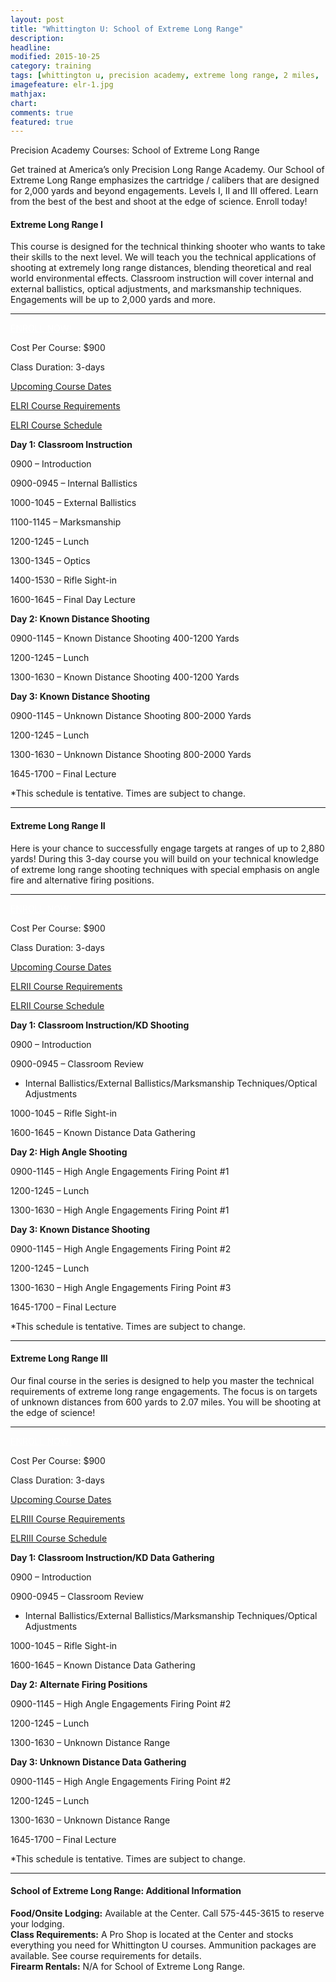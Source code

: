 ```yaml
---
layout: post
title: "Whittington U: School of Extreme Long Range"
description: 
headline: 
modified: 2015-10-25
category: training
tags: [whittington u, precision academy, extreme long range, 2 miles, .375 cheytac, .408 cheytac, jon weiler, technical, course schedule]
imagefeature: elr-1.jpg
mathjax: 
chart: 
comments: true
featured: true
---
```


Precision Academy Courses:  School of Extreme Long Range

<p class="content-summary">Get trained at America’s only Precision Long Range Academy.  Our School of Extreme Long Range emphasizes the cartridge / calibers that are designed for 2,000 yards and beyond engagements.  Levels I, II and III offered.  Learn from the best of the best and shoot at the edge of science.  Enroll today!</p>
					  
<h4>Extreme Long Range I</h4>
<p>This course is designed for the technical thinking shooter who wants to take their skills to the next level. We will teach you the technical applications of shooting at extremely long range distances, blending theoretical and real world environmental effects. Classroom instruction will cover internal and external ballistics, optical adjustments, and marksmanship techniques. Engagements will be up to 2,000 yards and more.</p>
<hr /> 
<p><a style="color: #fff;" href="http://nrawc.goemerchant-stores.com/Extreme-Long-Range-I_p_92.html" target="_blank" class="btn btn-danger pull-right">ENROLL NOW!</a></p>
<p>Cost Per Course: $900</p>
<p>Class Duration: 3-days</p>
<p><a href="http://nrawc.goemerchant-stores.com/Extreme-Long-Range-I_p_92.html" target="_blank">Upcoming Course Dates</a></p>
<p><a href="/training/whittington-u-course-requirements/" title="Course Requirements">ELRI Course Requirements</a></p>
<p><a href="#elrischedule" data-toggle="collapse">ELRI Course Schedule</a></p>
<div id="elrischedule" class="collapse">                           
<div class="well">                
<p><strong>Day 1: Classroom Instruction</strong></p>
<p>0900 – Introduction</p>
<p>0900-0945 – Internal Ballistics</p>
<p>1000-1045 – External Ballistics</p>
<p>1100-1145 – Marksmanship</p>
<p>1200-1245 – Lunch</p>
<p>1300-1345 – Optics</p>
<p>1400-1530 – Rifle Sight-in</p>
<p>1600-1645 – Final Day Lecture</p>
</div>
<div class="well">                
<p><strong>Day 2: Known Distance Shooting</strong></p>
<p>0900-1145 – Known Distance Shooting 400-1200 Yards</p>
<p>1200-1245 – Lunch</p>
<p>1300-1630 – Known Distance Shooting 400-1200 Yards</p>
</div>
<div class="well">                
<p><strong>Day 3: Known Distance Shooting</strong></p>
<p>0900-1145 – Unknown Distance Shooting 800-2000 Yards</p>
<p>1200-1245 – Lunch</p>
<p>1300-1630 – Unknown Distance Shooting 800-2000 Yards</p>
<p>1645-1700 – Final Lecture</p>
</div>
<p>*This schedule is tentative.  Times are subject to change.</p>
</div>
</div>
<hr />  
<h4>Extreme Long Range II</h4>
<p>Here is your chance to successfully engage targets at ranges of up to 2,880 yards! During this 3-day course you will build on your technical knowledge of extreme long range shooting techniques with special emphasis on angle fire and alternative firing positions.</p>
<hr />       
<p><a style="color: #fff;" href="http://nrawc.goemerchant-stores.com/Extreme-Long-Range-II_p_93.html" target="_blank" class="btn btn-danger pull-right">ENROLL NOW!</a></p>
<p>Cost Per Course: $900</p>
<p>Class Duration: 3-days</p>
<p><a href="http://nrawc.goemerchant-stores.com/Extreme-Long-Range-II_p_93.html">Upcoming Course Dates</a></p>
<p><a href="/training/whittington-u-course-requirements/" title="Course Requirements">ELRII Course Requirements</a></p>
<p><a href="#elriischedule" data-toggle="collapse">ELRII Course Schedule</a></p>
<div id="elriischedule" class="collapse">                   
<div class="well">            
<p><strong>Day 1: Classroom Instruction/KD Shooting</strong></p>
<p>0900 – Introduction</p>
<p>0900-0945 – Classroom Review</p>
<ul>
<li>Internal Ballistics/External Ballistics/Marksmanship Techniques/Optical Adjustments</li>
</ul>
<p>1000-1045 – Rifle Sight-in</p>
<p>1600-1645 – Known Distance Data Gathering</p>
</div>
<div class="well">            
<p><strong>Day 2: High Angle Shooting</strong></p>
<p>0900-1145 – High Angle Engagements Firing Point #1</p>
<p>1200-1245 – Lunch</p>
<p>1300-1630 – High Angle Engagements Firing Point #1</p>
</div>
<div class="well">            
<p><strong>Day 3: Known Distance Shooting</strong></p>
<p>0900-1145 – High Angle Engagements Firing Point #2</p>
<p>1200-1245 – Lunch</p>
<p>1300-1630 – High Angle Engagements Firing Point #3</p>
<p>1645-1700 – Final Lecture</p>
</div>
<p>*This schedule is tentative.  Times are subject to change.</p>
</div>
</div>
<hr />   
<h4>Extreme Long Range III</h4>
<p>Our final course in the series is designed to help you master the technical requirements of extreme long range engagements. The focus is on targets of unknown distances from 600 yards to 2.07 miles.  You will be shooting at the edge of science!</p>
<hr />       
<p><a style="color: #fff;" href="http://nrawc.goemerchant-stores.com/Extreme-Long-Range-III_p_99.html" target="_blank" class="btn btn-danger pull-right">ENROLL NOW!</a></p>
<p>Cost Per Course: $900</p>
<p>Class Duration: 3-days</p>
<p><a href="http://nrawc.goemerchant-stores.com/Extreme-Long-Range-III_p_99.html">Upcoming Course Dates</a></p>
<p><a href="/training/whittingtonl-u-course-requirements/" title="Course Requirements">ELRIII Course Requirements</a></p>
<p><a href="#elriiischedule" data-toggle="collapse">ELRIII Course Schedule</a></p>
<div id="elriiischedule" class="collapse">                   
<div class="well">            
<p><strong>Day 1: Classroom Instruction/KD Data Gathering</strong></p>
<p>0900 – Introduction</p>
<p>0900-0945 – Classroom Review</p>
<ul>
<li>Internal Ballistics/External Ballistics/Marksmanship Techniques/Optical Adjustments</li>
</ul>
<p>1000-1045 – Rifle Sight-in</p>
<p>1600-1645 – Known Distance Data Gathering</p>
</div>
<div class="well">            
<p><strong>Day 2: Alternate Firing Positions</strong></p>
<p>0900-1145 – High Angle Engagements Firing Point #2</p>
<p>1200-1245 – Lunch</p>
<p>1300-1630 – Unknown Distance Range</p>
</div>
<div class="well">            
<p><strong>Day 3: Unknown Distance Data Gathering</strong></p>
<p>0900-1145 – High Angle Engagements Firing Point #2</p>
<p>1200-1245 – Lunch</p>
<p>1300-1630 – Unknown Distance Range</p>
<p>1645-1700 – Final Lecture</p>
</div>
<p>*This schedule is tentative.  Times are subject to change.</p>
</div>
</div>
<hr />  
<h4>School of Extreme Long Range: Additional Information</h4>
<p><strong>Food/Onsite Lodging:</strong> Available at the Center. Call 575-445-3615 to reserve your lodging.<br /><strong>Class Requirements:</strong>  A Pro Shop is located at the Center and stocks everything you need for Whittington U courses.  Ammunition packages are available.  See course requirements for details.<br /><strong>Firearm Rentals:</strong>  N/A for School of Extreme Long Range.</p>